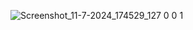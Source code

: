 ![Screenshot_11-7-2024_174529_127 0 0 1](https://github.com/Mufeedkm010/survey-form/assets/166125773/01cdb985-fd4d-4b9d-a616-4cefcf5e69e2)
